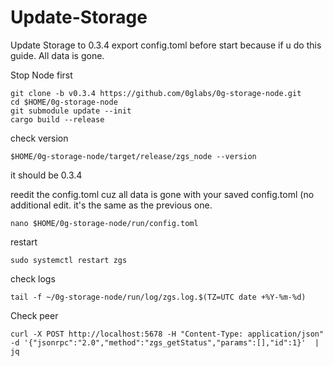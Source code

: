 # Update-Storage

Update Storage to 0.3.4
export config.toml before start because if u do this guide. All data is gone.

Stop Node first

```rm -rf /root/0g-storage-node
git clone -b v0.3.4 https://github.com/0glabs/0g-storage-node.git
cd $HOME/0g-storage-node
git submodule update --init
cargo build --release
```


check version

```$HOME/0g-storage-node/target/release/zgs_node --version```

it should be 0.3.4

reedit the config.toml cuz all data is gone with your saved config.toml (no additional edit. it's the same as the previous one.

```nano $HOME/0g-storage-node/run/config.toml```


restart

```sudo systemctl restart zgs```


check logs

```tail -f ~/0g-storage-node/run/log/zgs.log.$(TZ=UTC date +%Y-%m-%d)```


Check peer

```curl -X POST http://localhost:5678 -H "Content-Type: application/json" -d '{"jsonrpc":"2.0","method":"zgs_getStatus","params":[],"id":1}'  | jq```
 
